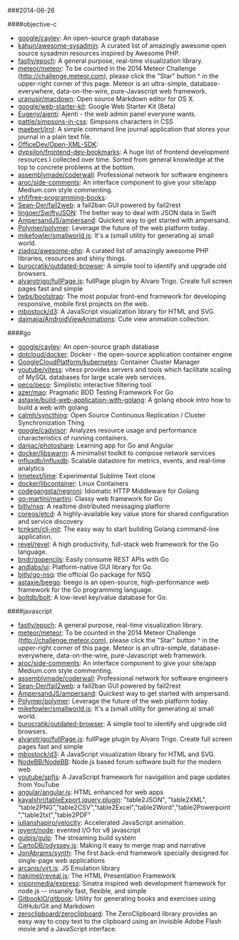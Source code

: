 ###2014-06-26

####objective-c
* [google/cayley](https://github.com/google/cayley): An open-source graph database
* [kahun/awesome-sysadmin](https://github.com/kahun/awesome-sysadmin): A curated list of amazingly awesome open source sysadmin resources inspired by Awesome PHP.
* [fastly/epoch](https://github.com/fastly/epoch): A general purpose, real-time visualization library.
* [meteor/meteor](https://github.com/meteor/meteor): To be counted in the 2014 Meteor Challenge (http://challenge.meteor.com), please click the "Star" button ^ in the upper-right corner of this page. Meteor is an ultra-simple, database-everywhere, data-on-the-wire, pure-Javascript web framework.
* [uranusjr/macdown](https://github.com/uranusjr/macdown): Open source Markdown editor for OS X.
* [google/web-starter-kit](https://github.com/google/web-starter-kit): Google Web Starter Kit (Beta)
* [Eugeny/ajenti](https://github.com/Eugeny/ajenti): Ajenti - the web admin panel everyone wants.
* [pattle/simpsons-in-css](https://github.com/pattle/simpsons-in-css): Simpsons characters in CSS
* [maebert/jrnl](https://github.com/maebert/jrnl): A simple command line journal application that stores your journal in a plain text file.
* [OfficeDev/Open-XML-SDK](https://github.com/OfficeDev/Open-XML-SDK): 
* [dypsilon/frontend-dev-bookmarks](https://github.com/dypsilon/frontend-dev-bookmarks): A huge list of frontend development resources I collected over time. Sorted from general knowledge at the top to concrete problems at the bottom.
* [assemblymade/coderwall](https://github.com/assemblymade/coderwall): Professional network for software engineers
* [aroc/side-comments](https://github.com/aroc/side-comments): An interface component to give your site/app Medium.com style commenting.
* [vhf/free-programming-books](https://github.com/vhf/free-programming-books): 
* [Sean-Der/fail2web](https://github.com/Sean-Der/fail2web): a fail2ban GUI powered by fail2rest
* [lingoer/SwiftyJSON](https://github.com/lingoer/SwiftyJSON): The better way to deal with JSON data in Swift
* [AmpersandJS/ampersand](https://github.com/AmpersandJS/ampersand): Quickest way to get started with ampersand.
* [Polymer/polymer](https://github.com/Polymer/polymer): Leverage the future of the web platform today.
* [mikefowler/smallworld.js](https://github.com/mikefowler/smallworld.js): It's a (small utility for generating a) small world.
* [ziadoz/awesome-php](https://github.com/ziadoz/awesome-php): A curated list of amazingly awesome PHP libraries, resources and shiny things.
* [burocratik/outdated-browser](https://github.com/burocratik/outdated-browser): A simple tool to identify and upgrade old browsers.
* [alvarotrigo/fullPage.js](https://github.com/alvarotrigo/fullPage.js): fullPage plugin by Alvaro Trigo. Create full screen pages fast and simple
* [twbs/bootstrap](https://github.com/twbs/bootstrap): The most popular front-end framework for developing responsive, mobile first projects on the web.
* [mbostock/d3](https://github.com/mbostock/d3): A JavaScript visualization library for HTML and SVG.
* [daimajia/AndroidViewAnimations](https://github.com/daimajia/AndroidViewAnimations): Cute view animation collection.

####go
* [google/cayley](https://github.com/google/cayley): An open-source graph database
* [dotcloud/docker](https://github.com/dotcloud/docker): Docker - the open-source application container engine
* [GoogleCloudPlatform/kubernetes](https://github.com/GoogleCloudPlatform/kubernetes): Container Cluster Manager
* [youtube/vitess](https://github.com/youtube/vitess): vitess provides servers and tools which facilitate scaling of MySQL databases for large scale web services.
* [peco/peco](https://github.com/peco/peco): Simplistic interactive filtering tool
* [azer/mao](https://github.com/azer/mao): Pragmatic BDD Testing Framework For Go
* [astaxie/build-web-application-with-golang](https://github.com/astaxie/build-web-application-with-golang): A golang ebook intro how to build a web with golang
* [calmh/syncthing](https://github.com/calmh/syncthing): Open Source Continuous Replication / Cluster Synchronization Thing
* [google/cadvisor](https://github.com/google/cadvisor): Analyzes resource usage and performance characteristics of running containers.
* [danjac/photoshare](https://github.com/danjac/photoshare): Learning app for Go and Angular
* [docker/libswarm](https://github.com/docker/libswarm): A minimalist toolkit to compose network services
* [influxdb/influxdb](https://github.com/influxdb/influxdb): Scalable datastore for metrics, events, and real-time analytics
* [limetext/lime](https://github.com/limetext/lime): Experimental Sublime Text clone
* [docker/libcontainer](https://github.com/docker/libcontainer): Linux Containers
* [codegangsta/negroni](https://github.com/codegangsta/negroni): Idiomatic HTTP Middleware for Golang
* [go-martini/martini](https://github.com/go-martini/martini): Classy web framework for Go
* [bitly/nsq](https://github.com/bitly/nsq): A realtime distributed messaging platform
* [coreos/etcd](https://github.com/coreos/etcd): A highly-available key value store for shared configuration and service discovery
* [tcnksm/cli-init](https://github.com/tcnksm/cli-init): The easy way to start building Golang command-line application.
* [revel/revel](https://github.com/revel/revel): A high productivity, full-stack web framework for the Go language.
* [bndr/gopencils](https://github.com/bndr/gopencils): Easily consume REST APIs with Go
* [andlabs/ui](https://github.com/andlabs/ui): Platform-native GUI library for Go.
* [bitly/go-nsq](https://github.com/bitly/go-nsq): the official Go package for NSQ
* [astaxie/beego](https://github.com/astaxie/beego): beego is an open-source, high-performance web framework for the Go programming language.
* [boltdb/bolt](https://github.com/boltdb/bolt): A low-level key/value database for Go.

####javascript
* [fastly/epoch](https://github.com/fastly/epoch): A general purpose, real-time visualization library.
* [meteor/meteor](https://github.com/meteor/meteor): To be counted in the 2014 Meteor Challenge (http://challenge.meteor.com), please click the "Star" button ^ in the upper-right corner of this page. Meteor is an ultra-simple, database-everywhere, data-on-the-wire, pure-Javascript web framework.
* [aroc/side-comments](https://github.com/aroc/side-comments): An interface component to give your site/app Medium.com style commenting.
* [assemblymade/coderwall](https://github.com/assemblymade/coderwall): Professional network for software engineers
* [Sean-Der/fail2web](https://github.com/Sean-Der/fail2web): a fail2ban GUI powered by fail2rest
* [AmpersandJS/ampersand](https://github.com/AmpersandJS/ampersand): Quickest way to get started with ampersand.
* [Polymer/polymer](https://github.com/Polymer/polymer): Leverage the future of the web platform today.
* [mikefowler/smallworld.js](https://github.com/mikefowler/smallworld.js): It's a (small utility for generating a) small world.
* [burocratik/outdated-browser](https://github.com/burocratik/outdated-browser): A simple tool to identify and upgrade old browsers.
* [alvarotrigo/fullPage.js](https://github.com/alvarotrigo/fullPage.js): fullPage plugin by Alvaro Trigo. Create full screen pages fast and simple
* [mbostock/d3](https://github.com/mbostock/d3): A JavaScript visualization library for HTML and SVG.
* [NodeBB/NodeBB](https://github.com/NodeBB/NodeBB): Node.js based forum software built for the modern web
* [youtube/spfjs](https://github.com/youtube/spfjs): A JavaScript framework for navigation and page updates from YouTube
* [angular/angular.js](https://github.com/angular/angular.js): HTML enhanced for web apps
* [kayalshri/tableExport.jquery.plugin](https://github.com/kayalshri/tableExport.jquery.plugin): "table2JSON", "table2XML", "table2PNG","table2CSV","table2Excel","table2Word","table2Powerpoint","table2txt","table2PDF"
* [julianshapiro/velocity](https://github.com/julianshapiro/velocity): Accelerated JavaScript animation.
* [joyent/node](https://github.com/joyent/node): evented I/O for v8 javascript
* [gulpjs/gulp](https://github.com/gulpjs/gulp): The streaming build system
* [CartoDB/odyssey.js](https://github.com/CartoDB/odyssey.js): Making it easy to merge map and narrative
* [JonAbrams/synth](https://github.com/JonAbrams/synth): The first back-end framework specially designed for single-page web applications
* [arcanis/virt.js](https://github.com/arcanis/virt.js): JS Emulation library
* [hakimel/reveal.js](https://github.com/hakimel/reveal.js): The HTML Presentation Framework
* [visionmedia/express](https://github.com/visionmedia/express): Sinatra inspired web development framework for node.js -- insanely fast, flexible, and simple
* [GitbookIO/gitbook](https://github.com/GitbookIO/gitbook): Utility for generating books and exercises using GitHub/Git and Markdown
* [zeroclipboard/zeroclipboard](https://github.com/zeroclipboard/zeroclipboard): The ZeroClipboard library provides an easy way to copy text to the clipboard using an invisible Adobe Flash movie and a JavaScript interface.
